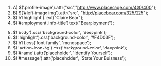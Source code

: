 1. A) $('.profile-image').attr("src","http://www.placecage.com/400/400");
1. B)  $('#left-image img').attr("src", "http://placebear.com/325/225");
2.  $('h1.highlight').text("Claire Bear");
3. $('#employment .info-title').text("Bearployment");
<!-- 4. $('div bar-default #time-travel').remove(); -->
5. $('body').css('background-color', 'deeppink');
6. $('.highlight').css('background-color', '#F4D03F');
7. $('h1').css('font-family', 'monospace');
8. $('.action-icon-bg').css('background-color', 'deeppink');
9. $('#name').attr('placeholder', 'Identify Yourself');
10. $('#message').attr('placeholder', 'State Your Buisness');
